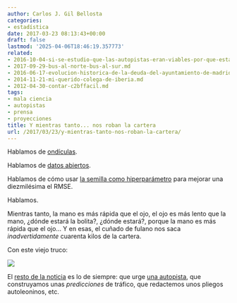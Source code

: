 ```yaml
---
author: Carlos J. Gil Bellosta
categories:
- estadística
date: 2017-03-23 08:13:43+00:00
draft: false
lastmod: '2025-04-06T18:46:19.357773'
related:
- 2016-10-04-si-se-estudio-que-las-autopistas-eran-viables-por-que-estan-ahora-en-quiebra.md
- 2017-09-29-bus-al-norte-bus-al-sur.md
- 2016-06-17-evolucion-historica-de-la-deuda-del-ayuntamiento-de-madrid.md
- 2014-11-21-mi-querido-colega-de-iberia.md
- 2012-04-30-contar-c2bffacil.md
tags:
- mala ciencia
- autopistas
- prensa
- proyecciones
title: Y mientras tanto... nos roban la cartera
url: /2017/03/23/y-mientras-tanto-nos-roban-la-cartera/
---
```


Hablamos de [ondículas](http://elpais.com/elpais/2017/03/21/ciencia/1490102988_761922.html).

Hablamos de [datos abiertos](https://www.datanalytics.com/2017/03/17/disponibles-las-diapositivas-de-mi-charla-en-el-el-betabeers-madrid-especial-opendata/).

Hablamos de cómo usar [la semilla como hiperparámetro](https://www.datanalytics.com/2017/02/13/diapositivas-de-antikaggle-contra-la-homeopatia-de-datos/) para mejorar una diezmilésima el RMSE.

Hablamos.

Mientras tanto, la mano es más rápida que el ojo, el ojo es más lento que la mano, ¿dónde estará la bolita?, ¿dónde estará?, porque la mano es más rápida que el ojo... Y en esas, el cuñado de fulano nos saca _inadvertidamente_ cuarenta kilos de la cartera.

Con este viejo truco:

![](/wp-uploads/2017/03/predicciones_autopista_aragon.png#center)


El [resto de la noticia](https://www.heraldo.es/noticias/aragon/2017/03/20/la-justicia-alarga-negociacion-para-evitar-liquidacion-autopista-autonomica-1165294-300.html) es lo de siempre: que urge [una autopista](https://es.wikipedia.org/wiki/ARA-A1), que construyamos unas _predicciones_ de tráfico, que redactemos unos pliegos autoleoninos, etc.